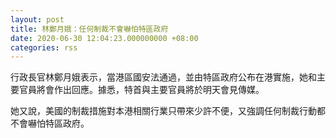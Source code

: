 ```yaml
---
layout: post
title: 林鄭月娥：任何制裁不會嚇怕特區政府
date: 2020-06-30 12:04:23.000000000 +08:00
categories: rss
---
```


行政長官林鄭月娥表示，當港區國安法通過，並由特區政府公布在港實施，她和主要官員將會作出回應。據悉，特首與主要官員將於明天會見傳媒。

她又說，美國的制裁措施對本港相關行業只帶來少許不便，又強調任何制裁行動都不會嚇怕特區政府。

